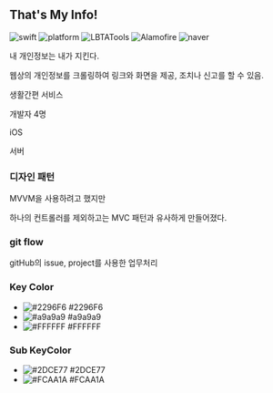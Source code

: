 ## That's My Info!

![swift](<https://img.shields.io/badge/swift-5.0-orange.svg>) ![platform](<https://img.shields.io/badge/platform-iOS-9cf.svg>) ![LBTATools](<https://img.shields.io/badge/LBTATools-blue.svg>) ![Alamofire](<https://img.shields.io/badge/Alamofire-red.svg>) ![naver](<https://img.shields.io/badge/Naver Login Auth-green.svg>)

내 개인정보는 내가 지킨다.

웹상의 개인정보를 크롤링하여 링크와 화면을 제공, 조치나 신고를 할 수 있음.

생활간편 서비스



개발자 4명

iOS

서버



### 디자인 패턴

MVVM을 사용하려고 했지만

하나의 컨트롤러를 제외하고는 MVC 패턴과 유사하게 만들어졌다.



### git flow

gitHub의 issue, project를 사용한 업무처리



### Key Color

- ![#2296F6](https://placehold.it/15/2296F6/000000?text=+) #2296F6
- ![#a9a9a9](https://placehold.it/15/a9a9a9/000000?text=+) #a9a9a9
- ![#FFFFFF](https://placehold.it/15/FFFFFF/000000?text=+) #FFFFFF

### Sub KeyColor

- ![#2DCE77](https://placehold.it/15/2DCE77/000000?text=+) #2DCE77
- ![#FCAA1A](https://placehold.it/15/FCAA1A/000000?text=+) #FCAA1A

